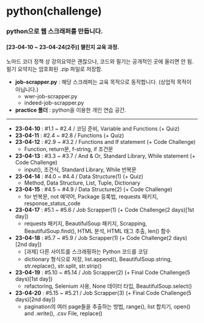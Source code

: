 # python(challenge)
### python으로 웹 스크래퍼를 만듭니다.  
#### [23-04-10 ~ 23-04-24(2주)] 챌린지 교육 과정.  
  
노마드 코더 정책 상 강의요약은 괜찮으나, 코드와 필기는 공개적인 곳에 올리면 안 됨.  
필기 요약지는 암호화된 .zip 파일로 저장함.

- **job-scrapper.py** : 해당 스크래퍼는 교육 목적으로 동작합니다. (상업적 목적이 아닙니다.)  
    - wwr-job-scrapper.py
    - indeed-job-scrapper.py
- **practice 폴더** : python을 이용한 개인 연습 공간.

---

- **23-04-10** : #1.1 ~ #2.4 / 코딩 준비, Variable and Functions (+ Quiz)
- **23-04-11** : #2.4 ~ #2.8 / Functions (+ Quiz)
- **23-04-12** : #2.9 ~ #3.2 / Functions and If statement (+ Code Challenge)
    - Function, return문, f-string, if 조건문
- **23-04-13** : #3.3 ~ #3.7 / And & Or, Standard Library, While statement (+ Code Challenge)
    - input(), 조건식, Standard Library, While 반복문
- **23-04-14** : #4.0 ~ #4.4 / Data Structure(1) (+ Quiz)
    - Method, Data Structure, List, Tuple, Dictionary
- **23-04-15** : #4.5 ~ #4.9 / Data Structure(2) (+ Code Challenge)
    - for 반복문, not 예약어, Package 등록법, requests 패키지, response_status_code
- **23-04-17** : #5.1 ~ #5.6 / Job Scrapper(1) (+ Code Challenge(2 days)[1st day])
    - requests 패키지, BeautifulSoup 패키지, Scrapping, BeautifulSoup.find(), HTML 분석, HTML 태그 추출, len() 함수
- **23-04-18** : #5.7 ~ #5.9 / Job Scrapper(1) (+ Code Challenge(2 days)[2nd day])
    - [과제] 다른 사이트를 스크래핑하는 Python 코드를 코딩
    - dictionary 형식으로 저장, list.append(), BeautifulSoup.string, str.replace(), str.split, str.strip()
- **23-04-19** : #5.10 ~ #5.14 / Job Scrapper(2) (+ Final Code Challenge(5 days)[1st day])
    - refactoring, Selenium 사용, None 데이터 타입, BeautifulSoup.select()
- **23-04-20** : #5.15 ~ #5.21 / Job Scrapper(3) (+ Final Code Challenge(5 days)[2nd day])
    - pagination의 여러 page들을 추출하는 방법, range(), list 합치기, open() and .write(), .csv File, replace()
